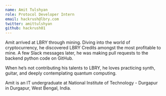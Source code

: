 ```yaml
---
name: Amit Tulshyan
role: Protocol Developer Intern
email: hackrush@lbry.com
twitter: amittulshyan
github: hackrush01
---
```


Amit arrived at LBRY through mining. Diving into the world of cryptocurrency, he discovered LBRY Credits amongst the most profitable to mine. A few Slack messages later, he was making pull requests to the backend python code on GitHub.

When he’s not contributing his talents to LBRY, he loves practicing synth, guitar, and deeply contemplating quantum computing. 

Amit is an IT undergraduate at National Institute of Technology - Durgapur in Durgapur, West Bengal, India.
